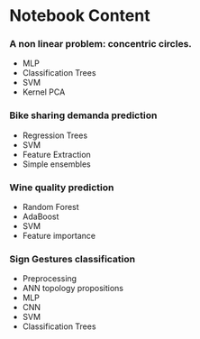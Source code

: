 # Notebook Content

### A non linear problem: concentric circles.
- MLP
- Classification Trees
- SVM
- Kernel PCA

### Bike sharing demanda prediction
- Regression Trees
- SVM
- Feature Extraction
- Simple ensembles

### Wine quality prediction
- Random Forest
- AdaBoost
- SVM
- Feature importance

### Sign Gestures classification
- Preprocessing
- ANN topology propositions
- MLP
- CNN
- SVM
- Classification Trees
  
